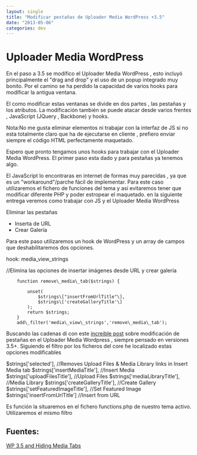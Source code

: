 ```yaml
---
layout: single
title: "Modificar pestañas de Uploader Media WordPress +3.5"
date: "2013-05-06"
categories: dev
---
```


# Uploader Media WordPress

En el paso a 3.5 se modifico el Uploader Media WordPress , esto incluyó principalmente el "drag and drop" y el uso de un popup integrado muy bonito. Por el camino se ha perdido la capacidad de varios hooks para modificar la antigua ventana.

El como modificar estas ventanas se divide en dos partes , las pestañas y los atributos. La modificación también se puede atacar desde varios frentes , JavaScript (JQuery , Backbone) y hooks.

Nota:No me gusta eliminar elementos ni trabajar con la interfaz de JS si no esta totalmente claro que ha de ejecutarse en cliente , prefiero enviar siempre el código HTML perfectamente maquetado.

Espero que pronto tengamos unos hooks para trabajar con el Uploader Media WordPress. El primer paso esta dado y para pestañas ya tenemos algo.

El JavaScript lo encontraras en internet de formas muy parecidas , ya que es un "workaround"/parche fácil de implementar. Para este caso utilizaremos el fichero de funciones del tema y así evitaremos tener que modificar diferente PHP y poder estropear el maquetado. en la siguiente entrega veremos como trabajar con JS y el Uploader Media WordPress

Eliminar las pestañas

- Inserta de URL
- Crear Galería

Para este paso utilizaremos un hook de WordPress y un array de campos que deshabilitaremos dos opciones.

hook: media\_view\_strings

//Elimina las opciones de insertar imágenes desde URL y crear galería

		function remove\_media\_tab($strings) {

			unset(
				$strings\["insertFromUrlTitle"\],
				$strings\['createGalleryTitle'\]
			);
			return $strings;
		}
		add\_filter('media\_view\_strings','remove\_media\_tab');

Buscando las cadenas di con este [increible post](https://sumtips.com/2012/12/add-remove-tab-wordpress-3-5-media-upload-page.html "Add or Remove Tabs from WordPress 3.5 Media Manager") sobre modificación de pestañas en el Uploader Media Wordpress , siempre pensado en versiones 3.5+. Siguiendo el filtro por los ficheros del core he localizado estas opciones modificables

$strings\['selected'\],  //Removes Upload Files & Media Library links in Insert Media tab
$strings\['insertMediaTitle'\],  //Insert Media
$strings\['uploadFilesTitle'\],  //Upload Files
$strings\['mediaLibraryTitle'\],  //Media Library
$strings\['createGalleryTitle'\],  //Create Gallery
$strings\['setFeaturedImageTitle'\],  //Set Featured Image
$strings\['insertFromUrlTitle'\]  //Insert from URL

Es función la situaremos en el fichero functions.php de nuestro tema activo. Utilizaremos el mismo filtro

## Fuentes:

[WP 3.5 and Hiding Media Tabs](https://wordpress.org/support/topic/wp-35-and-media-tabs "WP 3.5 and Hiding Media Tabs")
